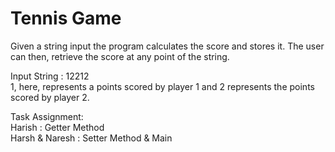 # Tennis Game
 
  Given a string input the program calculates the score and stores it. The user can then, retrieve the score at any point of the string.
  
  Input String : 12212  
                    1, here, represents a points scored by player 1 and 2 represents the points scored by player 2.
                    
  Task Assignment:   
            Harish : Getter Method  
            Harsh & Naresh : Setter Method  & Main 
  
 
